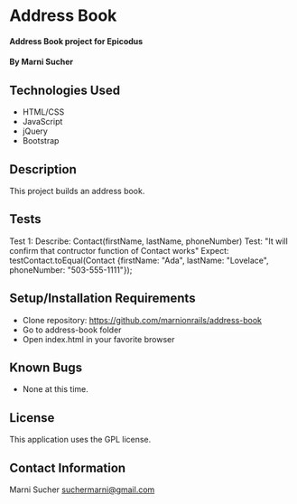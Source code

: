 # Address Book

#### Address Book project for Epicodus

#### By **Marni Sucher**

## Technologies Used

* HTML/CSS
* JavaScript
* jQuery
* Bootstrap

## Description

This project builds an address book.

## Tests

Test 1: Describe: Contact(firstName, lastName, phoneNumber)
        Test: "It will confirm that contructor function of Contact works"
        Expect: testContact.toEqual(Contact {firstName: "Ada", lastName: "Lovelace", phoneNumber: "503-555-1111"});




## Setup/Installation Requirements

* Clone repository: https://github.com/marnionrails/address-book
* Go to address-book folder
* Open index.html in your favorite browser

## Known Bugs

* None at this time.

## License

This application uses the GPL license. 

## Contact Information

Marni Sucher <suchermarni@gmail.com>
